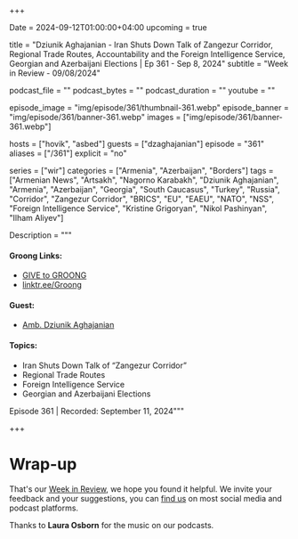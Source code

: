 +++

Date = 2024-09-12T01:00:00+04:00
upcoming = true

title = "Dziunik Aghajanian - Iran Shuts Down Talk of Zangezur Corridor, Regional Trade Routes, Accountability and the Foreign Intelligence Service, Georgian and Azerbaijani Elections | Ep 361 - Sep 8, 2024"
subtitle = "Week in Review - 09/08/2024"

podcast_file = ""
podcast_bytes = ""
podcast_duration = ""
youtube = ""

episode_image = "img/episode/361/thumbnail-361.webp"
episode_banner = "img/episode/361/banner-361.webp"
images = ["img/episode/361/banner-361.webp"]

hosts = ["hovik", "asbed"]
guests = ["dzaghajanian"]
episode = "361"
aliases = ["/361"]
explicit = "no"

series = ["wir"]
categories = ["Armenia", "Azerbaijan", "Borders"]
tags = ["Armenian News", "Artsakh", "Nagorno Karabakh", "Dziunik Aghajanian", "Armenia", "Azerbaijan", "Georgia", "South Caucasus", "Turkey", "Russia", "Corridor", "Zangezur Corridor", "BRICS", "EU", "EAEU", "NATO", "NSS", "Foreign Intelligence Service", "Kristine Grigoryan", "Nikol Pashinyan", "Ilham Aliyev"]

Description = """

#### Groong Links:
* [GIVE to GROONG](https://podcasts.groong.org/donate)
* [linktr.ee/Groong](https://linktr.ee/groong)

#### Guest:
  * [Amb. Dziunik Aghajanian](/guest/dzaghajanian)

#### Topics:
* Iran Shuts Down Talk of “Zangezur Corridor”
* Regional Trade Routes
* Foreign Intelligence Service
* Georgian and Azerbaijani Elections

Episode 361 | Recorded: September 11, 2024"""

+++




# Wrap-up

That's our [Week in Review](https://podcasts.groong.org/), we hope you found it helpful. We invite your feedback and your suggestions, you can [find us](https://linktr.ee/groong) on most social media and podcast platforms.

Thanks to __Laura Osborn__ for the music on our podcasts.
